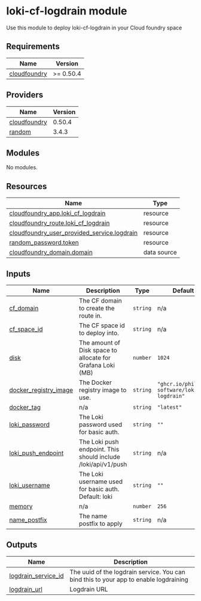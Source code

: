 # loki-cf-logdrain module

Use this module to deploy loki-cf-logdrain in your Cloud foundry space

<!-- BEGIN_TF_DOCS -->
## Requirements

| Name | Version |
|------|---------|
| <a name="requirement_cloudfoundry"></a> [cloudfoundry](#requirement\_cloudfoundry) | >= 0.50.4 |

## Providers

| Name | Version |
|------|---------|
| <a name="provider_cloudfoundry"></a> [cloudfoundry](#provider\_cloudfoundry) | 0.50.4 |
| <a name="provider_random"></a> [random](#provider\_random) | 3.4.3 |

## Modules

No modules.

## Resources

| Name | Type |
|------|------|
| [cloudfoundry_app.loki_cf_logdrain](https://registry.terraform.io/providers/cloudfoundry-community/cloudfoundry/latest/docs/resources/app) | resource |
| [cloudfoundry_route.loki_cf_logdrain](https://registry.terraform.io/providers/cloudfoundry-community/cloudfoundry/latest/docs/resources/route) | resource |
| [cloudfoundry_user_provided_service.logdrain](https://registry.terraform.io/providers/cloudfoundry-community/cloudfoundry/latest/docs/resources/user_provided_service) | resource |
| [random_password.token](https://registry.terraform.io/providers/hashicorp/random/latest/docs/resources/password) | resource |
| [cloudfoundry_domain.domain](https://registry.terraform.io/providers/cloudfoundry-community/cloudfoundry/latest/docs/data-sources/domain) | data source |

## Inputs

| Name | Description | Type | Default | Required |
|------|-------------|------|---------|:--------:|
| <a name="input_cf_domain"></a> [cf\_domain](#input\_cf\_domain) | The CF domain to create the route in. | `string` | n/a | yes |
| <a name="input_cf_space_id"></a> [cf\_space\_id](#input\_cf\_space\_id) | The CF space id to deploy into. | `string` | n/a | yes |
| <a name="input_disk"></a> [disk](#input\_disk) | The amount of Disk space to allocate for Grafana Loki (MB) | `number` | `1024` | no |
| <a name="input_docker_registry_image"></a> [docker\_registry\_image](#input\_docker\_registry\_image) | The Docker registry image to use. | `string` | `"ghcr.io/philips-software/loki-cf-logdrain"` | no |
| <a name="input_docker_tag"></a> [docker\_tag](#input\_docker\_tag) | n/a | `string` | `"latest"` | no |
| <a name="input_loki_password"></a> [loki\_password](#input\_loki\_password) | The Loki password used for basic auth. | `string` | `""` | no |
| <a name="input_loki_push_endpoint"></a> [loki\_push\_endpoint](#input\_loki\_push\_endpoint) | The Loki push endpoint. This should include /loki/api/v1/push | `string` | n/a | yes |
| <a name="input_loki_username"></a> [loki\_username](#input\_loki\_username) | The Loki username used for basic auth. Default: loki | `string` | `""` | no |
| <a name="input_memory"></a> [memory](#input\_memory) | n/a | `number` | `256` | no |
| <a name="input_name_postfix"></a> [name\_postfix](#input\_name\_postfix) | The name postfix to apply | `string` | n/a | yes |

## Outputs

| Name | Description |
|------|-------------|
| <a name="output_logdrain_service_id"></a> [logdrain\_service\_id](#output\_logdrain\_service\_id) | The uuid of the logdrain service. You can bind this to your app to enable logdraining |
| <a name="output_logdrain_url"></a> [logdrain\_url](#output\_logdrain\_url) | Logdrain URL |
<!-- END_TF_DOCS -->

